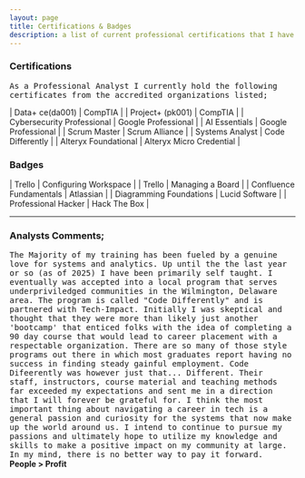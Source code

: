 ```yaml
---
layout: page
title: Certifications & Badges 
description: a list of current professional certifications that I have earned 
---
```


### Certifications
<tt>As a Professional Analyst I currently hold the following certificates from the accredited organizations listed; </tt><br>

| Data+ ce(da001) | CompTIA |
| Project+ (pk001) | CompTIA |
| Cybersecurity Professional | Google Professional |
| AI Essentials | Google Professional | 
| Scrum Master | Scrum Alliance |
| Systems Analyst | Code Differently |
| Alteryx Foundational | Alteryx Micro Credential |
<br>
### Badges 

| Trello | Configuring Workspace |
| Trello | Managing a Board |
| Confluence Fundamentals | Atlassian |
| Diagramming Foundations | Lucid Software |
| Professional Hacker | Hack The Box |
<br>
<hr noshade>

### Analysts Comments;
<tt>The Majority of my training has been fueled by a genuine love for systems and analytics. Up until the the last year or so (as of 2025) I have been primarily 
self taught. I eventually was accepted into a local program that serves underpriviledged communities in the Wilmington, Delaware area. The program is called 
"Code Differently" and is partnered with Tech-Impact. Initially I was skeptical and thought that they were more than likely just another 'bootcamp' that enticed
folks with the idea of completing a 90 day course that would lead to career placement with a respectable organization. There are so many of those style programs
out there in which most graduates report having no success in finding steady gainful employment. Code Difeerently was however just that... Different. Their staff,
instructors, course material and teaching methods far exceeded my expectations and sent me in a direction that I will forever be grateful for. I think the most
important thing about navigating a career in tech is a general passion and curiosity for the systems that now make up the world around us. I intend to continue to
pursue my passions and ultimately hope to utilize my knowledge and skills to make a positive impact on my community at large. In my mind, there is no better way
to pay it forward.</tt>
<br>
<b>People > Profit<db>


